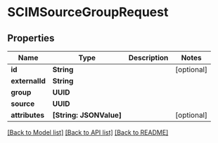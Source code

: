 # SCIMSourceGroupRequest

## Properties
Name | Type | Description | Notes
------------ | ------------- | ------------- | -------------
**id** | **String** |  | [optional] 
**externalId** | **String** |  | 
**group** | **UUID** |  | 
**source** | **UUID** |  | 
**attributes** | **[String: JSONValue]** |  | [optional] 

[[Back to Model list]](../README.md#documentation-for-models) [[Back to API list]](../README.md#documentation-for-api-endpoints) [[Back to README]](../README.md)



